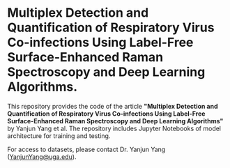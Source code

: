 # Multiplex Detection and Quantification of Respiratory Virus Co-infections Using Label-Free Surface-Enhanced Raman Spectroscopy and Deep Learning Algorithms.

This repository provides the code of the article **"Multiplex Detection and Quantification of Respiratory Virus Co-infections Using Label-Free Surface-Enhanced Raman Spectroscopy and Deep Learning Algorithms"** by Yanjun Yang et al. The repository includes Jupyter Notebooks of model architecture for training and testing.

For access to datasets, please contact Dr. Yanjun Yang (YanjunYang@uga.edu).
